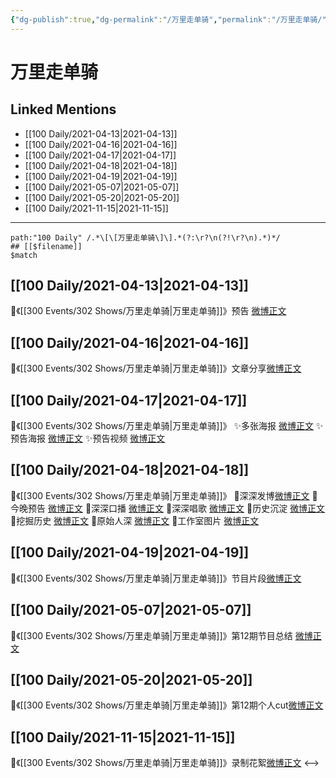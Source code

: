 ```yaml
---
{"dg-publish":true,"dg-permalink":"/万里走单骑","permalink":"/万里走单骑/","created":"2022-12-23T11:23:20.000+08:00","updated":"2023-04-10T16:35:02.453+08:00"}
---
```


# 万里走单骑

## Linked Mentions
- [[100 Daily/2021-04-13\|2021-04-13]]
- [[100 Daily/2021-04-16\|2021-04-16]]
- [[100 Daily/2021-04-17\|2021-04-17]]
- [[100 Daily/2021-04-18\|2021-04-18]]
- [[100 Daily/2021-04-19\|2021-04-19]]
- [[100 Daily/2021-05-07\|2021-05-07]]
- [[100 Daily/2021-05-20\|2021-05-20]]
- [[100 Daily/2021-11-15\|2021-11-15]]


---

```expander
path:"100 Daily" /.*\[\[万里走单骑\]\].*(?:\r?\n(?!\r?\n).*)*/
## [[$filename]]
$match
```
## [[100 Daily/2021-04-13\|2021-04-13]]
🌟《[[300 Events/302 Shows/万里走单骑\|万里走单骑]]》预告 [微博正文](https://weibo.com/6466290670/KaHInamOg)
## [[100 Daily/2021-04-16\|2021-04-16]]
🌟《[[300 Events/302 Shows/万里走单骑\|万里走单骑]]》文章分享[微博正文](https://m.weibo.cn/6466290670/4626722773011189)

## [[100 Daily/2021-04-17\|2021-04-17]]
🌟《[[300 Events/302 Shows/万里走单骑\|万里走单骑]]》
✨多张海报 [微博正文](https://m.weibo.cn/6466290670/4626947772515010)
✨预告海报 [微博正文](https://m.weibo.cn/6466290670/4626983210976004)
✨预告视频 [微博正文](https://m.weibo.cn/6466290670/4627103473208905)
## [[100 Daily/2021-04-18\|2021-04-18]]
🌟《[[300 Events/302 Shows/万里走单骑\|万里走单骑]]》
🌿深深发博[微博正文](https://m.weibo.cn/6466290670/4627474656795363)
🌿今晚预告 [微博正文](https://m.weibo.cn/6466290670/4627326640326879)
🌿深深口播 [微博正文](https://m.weibo.cn/6466290670/4627401504195176)
🌿深深唱歌 [微博正文](https://m.weibo.cn/6466290670/4627448190470501)
🌿历史沉淀 [微博正文](https://m.weibo.cn/6466290670/4627451269350259)
🌿挖掘历史 [微博正文](https://m.weibo.cn/6466290670/4627452460796237)
🌿原始人深 [微博正文](https://m.weibo.cn/6466290670/4627458261517769)
🌿工作室图片 [微博正文](https://m.weibo.cn/6466290670/4627476775440147)

## [[100 Daily/2021-04-19\|2021-04-19]]
🌟《[[300 Events/302 Shows/万里走单骑\|万里走单骑]]》节目片段[微博正文](https://m.weibo.cn/6466290670/4627675296302703)
## [[100 Daily/2021-05-07\|2021-05-07]]
🌟《[[300 Events/302 Shows/万里走单骑\|万里走单骑]]》第12期节目总结 [微博正文](https://m.weibo.cn/6466290670/4634195861701403)
## [[100 Daily/2021-05-20\|2021-05-20]]
💫《[[300 Events/302 Shows/万里走单骑\|万里走单骑]]》第12期个人cut[微博正文](https://m.weibo.cn/6466290670/4638878675767143)
## [[100 Daily/2021-11-15\|2021-11-15]]
💎《[[300 Events/302 Shows/万里走单骑\|万里走单骑]]》录制花絮[微博正文](https://m.weibo.cn/6466290670/4703786062840187)
<-->